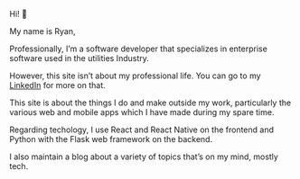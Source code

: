 Hi! 👋

My name is Ryan,

Professionally, I’m a software developer that specializes in enterprise software used in the utilities Industry.

However, this site isn’t about my professional life. You can go to my [LinkedIn](https://www.linkedin.com/in/ryan-arnold-zoleta-a62756119/) for more on that.

This site is about the things I do and make outside my work, particularly the various web and mobile apps which I have made during my spare time.

Regarding techology, I use React and React Native on the frontend and Python with the Flask web framework on the backend.

I also maintain a blog about a variety of topics that’s on my mind, mostly tech.
